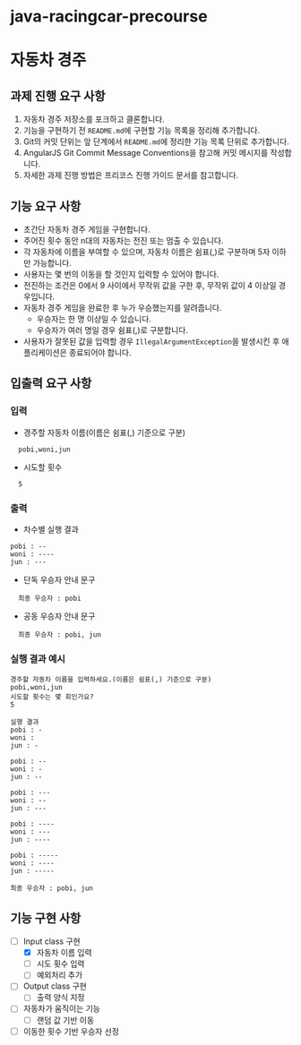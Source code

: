 # java-racingcar-precourse

# 자동차 경주

## 과제 진행 요구 사항

1. 자동차 경주 저장소를 포크하고 클론합니다.
2. 기능을 구현하기 전 `README.md`에 구현할 기능 목록을 정리해 추가합니다.
3. Git의 커밋 단위는 앞 단계에서 `README.md`에 정리한 기능 목록 단위로 추가합니다.
4. AngularJS Git Commit Message Conventions을 참고해 커밋 메시지를 작성합니다.
5. 자세한 과제 진행 방법은 프리코스 진행 가이드 문서를 참고합니다.

## 기능 요구 사항

- 초간단 자동차 경주 게임을 구현합니다.
- 주어진 횟수 동안 n대의 자동차는 전진 또는 멈출 수 있습니다.
- 각 자동차에 이름을 부여할 수 있으며, 자동차 이름은 쉼표(,)로 구분하며 5자 이하만 가능합니다.
- 사용자는 몇 번의 이동을 할 것인지 입력할 수 있어야 합니다.
- 전진하는 조건은 0에서 9 사이에서 무작위 값을 구한 후, 무작위 값이 4 이상일 경우입니다.
- 자동차 경주 게임을 완료한 후 누가 우승했는지를 알려줍니다.
    - 우승자는 한 명 이상일 수 있습니다.
    - 우승자가 여러 명일 경우 쉼표(,)로 구분합니다.
- 사용자가 잘못된 값을 입력할 경우 `IllegalArgumentException`을 발생시킨 후 애플리케이션은 종료되어야 합니다.

## 입출력 요구 사항

### 입력

- 경주할 자동차 이름(이름은 쉼표(,) 기준으로 구분)
```
  pobi,woni,jun
```
- 시도할 횟수
```
  5
```

### 출력

- 차수별 실행 결과
```
pobi : --
woni : ----
jun : ---
```
- 단독 우승자 안내 문구
```
  최종 우승자 : pobi
```
- 공동 우승자 안내 문구
```
  최종 우승자 : pobi, jun
```
### 실행 결과 예시
```
경주할 자동차 이름을 입력하세요.(이름은 쉼표(,) 기준으로 구분)
pobi,woni,jun
시도할 횟수는 몇 회인가요?
5

실행 결과
pobi : -
woni : 
jun : -

pobi : --
woni : -
jun : --

pobi : ---
woni : --
jun : ---

pobi : ----
woni : ---
jun : ----

pobi : -----
woni : ----
jun : -----

최종 우승자 : pobi, jun
```
## 기능 구현 사항
- [ ] Input class 구현
  - [X] 자동차 이름 입력
  - [ ] 시도 횟수 입력
  - [ ] 예외처리 추가
- [ ] Output class 구현
  - [ ] 출력 양식 지정
- [ ] 자동차가 움직이는 기능
  - [ ] 랜덤 값 기반 이동
- [ ] 이동한 횟수 기반 우승자 선정
